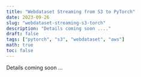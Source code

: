 ```yaml
---
title: "Webdataset Streaming from S3 to PyTorch"
date: 2023-09-26
slug: "webdataset-streaming-s3-torch"
description: "Details coming soon ...."
draft: false
tags: ["pytorch", "s3", "webdataset", "aws"]
math: true
toc: false
---
```


Details coming soon ...
